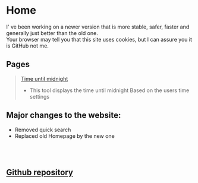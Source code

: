 # Home

<p class="CentredText">
I' ve been working on a newer version that is more stable, safer, faster and generally just better than the old one. <br>
Your browser may tell you that this site uses cookies, but I can assure you it is GitHub not me.

## Pages

> [Time until midnight](/Website/Tools/TUMN.html)
>
> -   This tool displays the time until midnight Based on the users time settings

## Major changes to the website:

-   Removed quick search
-   Replaced old Homepage by the new one

<br><br>

## [Github repository](https://github.com/werdexd/Website)

